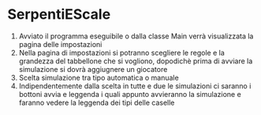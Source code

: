 # SerpentiEScale

1. Avviato il programma eseguibile o dalla classe Main verrà visualizzata la pagina delle impostazioni
2. Nella pagina di impostazioni si potranno scegliere le regole e la grandezza del tabbellone che si vogliono, dopodichè prima di avviare la simulazione si dovrà aggiugnere un giocatore
3. Scelta simulazione tra tipo automatica o manuale
4. Indipendentemente dalla scelta in tutte e due le simulazioni ci saranno i bottoni avvia e leggenda i quali appunto avvieranno la simulazione e faranno vedere la leggenda dei tipi delle caselle
   
